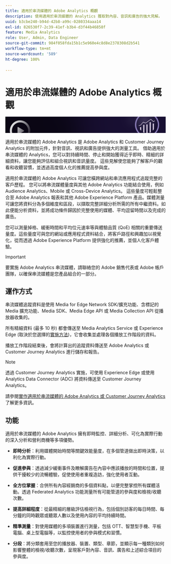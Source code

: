 ```yaml
---
title: 適用於串流媒體的 Adobe Analytics 概觀
description: 使用適用於串流媒體的 Analytics 獲取對內容、音訊和廣告的強大見解。
uuid: b3cbe240-b94d-42b8-a99c-0280334aaa14
exl-id: 826530f7-2c39-41ef-b3b4-d3f44b46858f
feature: Media Analytics
role: User, Admin, Data Engineer
source-git-commit: 984f058fda15b1c5e960e4c8d8e2378308d2b541
workflow-type: tm+mt
source-wordcount: '589'
ht-degree: 100%

---
```


# 適用於串流媒體的 Adobe Analytics 概觀

![橫幅](./assets/media_analytics_banner.png)

適用於串流媒體的 Adobe Analytics 是 Adobe Analytics 和 Customer Journey Analytics 的附加元件，針對音訊、視訊和廣告提供強大的測量工具。 借助適用於串流媒體的 Analytics，您可以對持續時間、停止和開始獲得近乎即時、精細的詳細資料，讓您能夠評估和組合視訊和音訊量度。 這些見解使您能夠了解客戶的觀看和收聽習慣，並透過高度個人化的推薦提高參與度。

適用於串流媒體的 Adobe Analytics 可讓您橫跨網站和串流應用程式追蹤完整的客戶歷程。 您可以將串流媒體量度與其他 Adobe Analytics 功能結合使用，例如 Audience Analytics、Mobile 或 Cross-Device Analytics。 這些量度可輕鬆整合至 Adobe Analytics 報表和其他 Adobe Experience Platform 產品。媒體測量可讓您將資料分為多個維度和區段，以擷取完整詳細分析所需的所有中繼資料。如此便能分析資料，並將成功條件歸因於完整使用的媒體、平均逗留時間以及完成的廣告。

您可以測量掉格、緩衝時間和平均位元速率等與體驗品質 (QoE) 相關的重要傳送量度。這些量度可與您的網站或應用程式資料結合，將客戶路徑和興趣加以視覺化，從而透過 Adobe Experience Platform 提供強化的推薦，並個人化客戶體驗。

>[!IMPORTANT]
>
>要實施 Adobe Analytics 串流媒體，請聯絡您的 Adobe 銷售代表或 Adobe 帳戶團隊，以確保串流媒體是您產品組合的一部分。


## 運作方式

串流媒體追蹤資料是使用 Media for Edge Network SDK/擴充功能、含標記的 Media 擴充功能、Media SDK、Media Edge API 或 Media Collection API 從播放器收集的。

所有精細資料 (最多 10 秒) 都會傳送至 Media Analytics Service 或 Experience Edge (取決於您選擇的[實施方法](/help/implementation/overview.md))，它會收集並處理各個播放工作階段的資料。

播放工作階段結束後，會將計算出的追蹤資料傳送至 Adobe Analytics 或 Customer Journey Analytics 進行儲存和報告。

>[!NOTE]
>
>透過 Customer Journey Analytics 實施，可使用 Experience Edge 或使用 Analytics Data Connector (ADC) 將資料傳送至 Customer Journey Analytics。


請參閱[實作適用於串流媒體的 Adobe Analytics 或 Customer Journey Analytics](/help/implementation/overview.md) 了解更多資訊。

## 功能

適用於串流媒體的 Adobe Analytics 擁有即時監控、詳細分析、可化為實際行動的深入分析和營利商機等多項優勢。

* **即時分析**：利用媒體開始時間等關鍵效能量度，在多個管道做出即時決策，以利化為實際行動。

* **促進參與**：透過減少緩衝事件及瞭解廣告在內容中應該播放的時間和位置，提供干擾較少的流暢體驗，促使使用者重複造訪，強化使用者互動。

* **全方位掌握**：合併所有內容經銷商的多個資料點，以便完整掌控所有媒體活動。透過 Federated Analytics 功能測量所有可能管道的參與度和檢視/收聽次數。

* **提高詳細程度**：從最精細的層級評估檢視行為，包括個別訪客的每日時間、每分鐘的同時觀眾或聽眾人數以及使用內容的平均持續時間。

* **精準測量**：對使用媒體的多項裝置進行測量，包括 OTT、智慧型手機、平板電腦、桌上型電腦等，以監控使用者的參與模式和習慣。

* **分段**：將分類套用至您的播放器、裝置、類型、章節，並顯示每一種類別如何影響整體的檢視/收聽次數，呈現客戶對內容、音訊、廣告和上述綜合項目的參與度。

